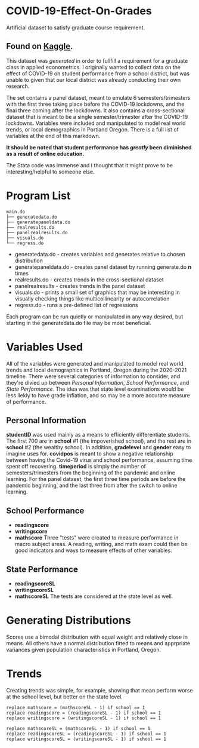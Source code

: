 # COVID-19-Effect-On-Grades
Artificial dataset to satisfy graduate course requirement. 

Found on [Kaggle](https://www.kaggle.com/dylanbollard/covid19-effect-on-grades-constructed-dataset).
---

This dataset was *generated* in order to fullfill a requirement for a graduate class in applied econometrics. I originally wanted to collect data on the effect of COVID-19 on student performance from a school district, but was unable to given that our local district was already conducting their own research. 

The set contains a panel dataset, meant to emulate 6 semesters/trimesters with the first three taking place before the COVID-19 lockdowns, and the final three coming after the lockdowns. It also contains a cross-sectional dataset that is meant to be a single semester/trimester after the COVID-19 lockdowns. Variables were included and manipulated to model real world trends, or local demographics in Portland Oregon. There is a full list of variables at the end of this markdown.

**It should be noted that student performance has *greatly* been diminished as a result of online education.**

The Stata code was immense and I thought that it might prove to be interesting/helpful to someone else. 

# Program List
~~~
main.do
├── generatedata.do
├── generatepaneldata.do
├── realresults.do
├── panelrealresults.do
├── visuals.do
└── regress.do
~~~

+ generatedata.do - creates variables and generates relative to chosen distribution
+ generatepaneldata.do - creates panel dataset by running generate.do **n** times
+ realresults.do - creates trends in the cross-sectional dataset
+ panelrealresults - creates trends in the panel dataset
+ visuals.do - prints a small set of graphics that may be interesting in visually checking things like multicollinearity or autocorrelation
+ regress.do - runs a pre-defined list of regressions

Each program can be run quietly or manipulated in any way desired, but starting in the generatedata.do file may be most beneficial. 

# Variables Used
All of the variables were generated and manipulated to model real world trends and local demographics in Portland, Oregon during the 2020-2021 timeline. There were several categories of information to consider, and they're divied up between *Personal Information*, *School Performance*, and *State Performance*. The idea was that state level examinations would be less liekly to have grade inflation, and so may be a more accurate measure of performance. 

## Personal Information
**studentID** was used mainly as a means to efficiently differentiate students. The first 700 are in **school** #1 (the impoverished school), and the rest are in **school** #2 (the wealthy school). In addition, **gradelevel** and **gender** easy to imagine uses for. **covidpos** is meant to show a negative relationship between having the Covid-19 virus and school performance, assuming time spent off recovering. **timeperiod** is simply the number of semesters/trimesters from the beginning of the pandemic and online learning. For the panel dataset, the first three time periods are before the pandemic beginning, and the last three from after the switch to online learning. 

## School Performance
+ **readingscore**
+ **writingscore**
+ **mathscore**
Three "tests" were created to measure performance in macro subject areas. A reading, writing, and math exam could then be good indicators and ways to measure effects of other variables. 

## State Performance
+ **readingscoreSL**
+ **writingscoreSL**
+ **mathscoreSL**
The tests are considered at the state level as well. 

# Generating Distributions 
Scores use a bimodal distribution with equal weight and relatively close in means. All others have a normal distribution fitted to means and apprpriate variances given population characteristics in Portland, Oregon. 

# Trends
Creating trends was simple, for example, showing that mean perform worse at the school level, but better on the state level. 
~~~
replace mathscore = (mathscoreSL - 1) if school == 1
replace readingscore = (readingscoreSL - 1) if school == 1
replace writingscore = (writingscoreSL - 1) if school == 1

replace mathscoreSL = (mathscoreSL - 1) if school == 1
replace readingscoreSL = (readingscoreSL - 1) if school == 1
replace writingscoreSL = (writingscoreSL - 1) if school == 1
~~~
